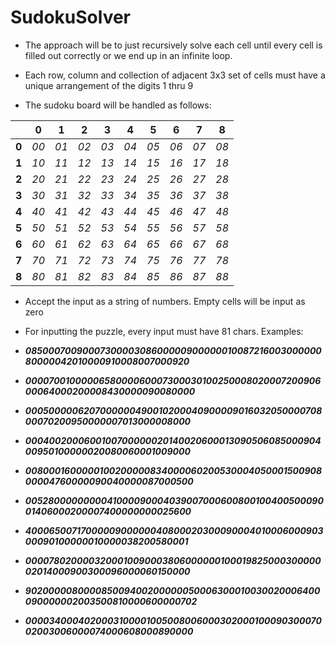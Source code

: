 # SudokuSolver

- The approach will be to just recursively solve each cell until every cell is filled out correctly or we end up in an infinite loop.
- Each row, column and collection of adjacent 3x3 set of cells must have a unique arrangement of the digits 1 thru 9

- The sudoku board will be handled as follows:

|     |  0  |  1  |  2  |  3  |  4  |  5  |  6  |  7  |  8  |
|:---:|:---:|:---:|:---:|:---:|:---:|:---:|:---:|:---:|:---:|
|**0**|_00_ |_01_ |_02_ |_03_ |_04_ |_05_ |_06_ |_07_ |_08_ |
|**1**|_10_ |_11_ |_12_ |_13_ |_14_ |_15_ |_16_ |_17_ |_18_ |
|**2**|_20_ |_21_ |_22_ |_23_ |_24_ |_25_ |_26_ |_27_ |_28_ |
|**3**|_30_ |_31_ |_32_ |_33_ |_34_ |_35_ |_36_ |_37_ |_38_ |
|**4**|_40_ |_41_ |_42_ |_43_ |_44_ |_45_ |_46_ |_47_ |_48_ |
|**5**|_50_ |_51_ |_52_ |_53_ |_54_ |_55_ |_56_ |_57_ |_58_ |
|**6**|_60_ |_61_ |_62_ |_63_ |_64_ |_65_ |_66_ |_67_ |_68_ |
|**7**|_70_ |_71_ |_72_ |_73_ |_74_ |_75_ |_76_ |_77_ |_78_ |
|**8**|_80_ |_81_ |_82_ |_83_ |_84_ |_85_ |_86_ |_87_ |_88_ |

- Accept the input as a string of numbers. Empty cells will be input as zero
- For inputting the puzzle, every input must have 81 chars. Examples:

 - _**085000700900073000030860000090000001008721600300000080000042010000910008007000920**_
 - _**000070010000065800006000730003010025000802000720090600064000200008430000090080000**_
 - _**000500000620700000049001020004090000901603205000070800070200950000007013000008000**_
 - _**000400200060010070000002014002060001309050608500090400950100000020080060001009000**_
 - _**008000160000010020000083400006020053000405000150090800004760000090040000087000500**_
 - _**005280000000004100009000403900700060080010040050009001406000200007400000000025600**_
 - _**400065007170000090000004080002030009000401000600090300090100000010000038200580001**_
 - _**000078020000320001009000380600000010001982500030000002014000900300096000060150000**_
 - _**902000008000085009400200000050006300010030020006400090000002003500810000600000702**_
 - _**000034000402000310000100500800600030200010009030007002003006000074000608000890000**_
